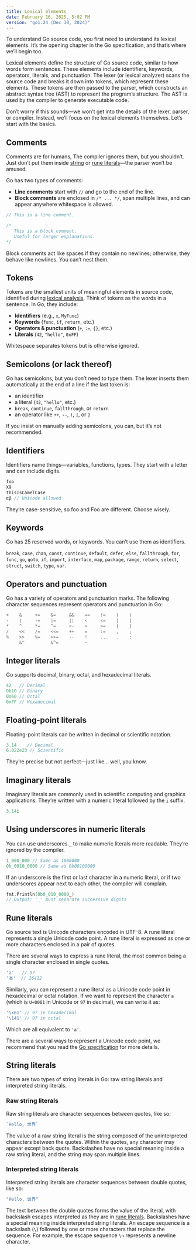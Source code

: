 ```yaml
---
title: Lexical elements
date: February 16, 2025, 5:02 PM
version: "go1.24 (Dec 30, 2024)"
---
```


To understand Go source code, you first need to understand its lexical elements. It’s the opening chapter in the Go specification, and that’s where we’ll begin too.

Lexical elements define the structure of Go source code, similar to how words form sentences. These elements include identifiers, keywords, operators, literals, and punctuation. The lexer (or lexical analyzer) scans the source code and breaks it down into tokens, which represent these elements. These tokens are then passed to the parser, which constructs an abstract syntax tree (AST) to represent the program’s structure. The AST is used by the compiler to generate executable code.

Don’t worry if this sounds—we won’t get into the details of the lexer, parser, or compiler. Instead, we’ll focus on the lexical elements themselves. Let’s start with the basics.

## Comments

Comments are for humans, The compiler ignores them, but you shouldn’t. Just don’t put them inside [string](#string-literals) or [rune literals](#rune-literals)—the parser won’t be amused.

Go has two types of comments:  

- **Line comments** start with `//` and go to the end of the line.  
- **Block comments** are enclosed in `/* ... */`, span multiple lines, and can appear anywhere whitespace is allowed.  

```go
// This is a line comment.

/*
   This is a block comment.
   Useful for larger explanations.
*/
```

Block comments act like spaces if they contain no newlines; otherwise, they behave like newlines. You can’t nest them.

## Tokens

Tokens are the smallest units of meaningful elements in source code, identified during [lexical analysis](https://en.wikipedia.org/wiki/Lexical_analysis). Think of tokens as the words in a sentence. In Go, they include:

- **Identifiers** (e.g., `x`, `MyFunc`)
- **Keywords** (`func`, `if`, `return`, etc.)
- **Operators & punctuation** (`+`, `:=`, `{}`, etc.)
- **Literals** (`42`, `"hello"`, `0xFF`)

Whitespace separates tokens but is otherwise ignored.

## Semicolons (or lack thereof)

Go has semicolons, but you don’t need to type them. The lexer inserts them automatically at the end of a line if the last token is:

- an identifier  
- a literal (`42`, `"hello"`, etc.)  
- `break`, `continue`, `fallthrough`, or `return`  
- an operator like `++`, `--`, `)`, `]`, or `}`  

If you insist on manually adding semicolons, you can, but it’s not recommended.

## Identifiers

Identifiers name things—variables, functions, types. They start with a letter and can include digits.

```go
foo
X9
thisIsCamelCase
αβ // Unicode allowed
```

They’re case-sensitive, so foo and Foo are different. Choose wisely.

## Keywords

Go has 25 reserved words, or keywords. You can’t use them as identifiers.  

`break`, `case`, `chan`, `const`, `continue`, `default`, `defer`, `else`, `fallthrough`, `for`, `func`, `go`, `goto`, `if`, `import`, `interface`, `map`, `package`, `range`, `return`, `select`, `struct`, `switch`, `type`, `var`.

## Operators and punctuation

Go has a variety of operators and punctuation marks. The following character sequences represent operators and punctuation in Go:

```go
+    &     +=    &=     &&    ==    !=    (    )
-    |     -=    |=     ||    <     <=    [    ]
*    ^     *=    ^=     <-    >     >=    {    }
/    <<    /=    <<=    ++    =     :=    ,    ;
%    >>    %=    >>=    --    !     ...   .    :
     &^          &^=          ~
```

## Integer literals

Go supports decimal, binary, octal, and hexadecimal literals.  

```go
42   // Decimal
0b10 // Binary
0o60 // Octal
0xFF // Hexadecimal
```

## Floating-point literals

Floating-point literals can be written in decimal or scientific notation.  

```go
3.14    // Decimal
6.022e23 // Scientific
```

They’re precise but not perfect—just like... well, you know.

## Imaginary literals

Imaginary literals are commonly used in scientific computing and graphics applications. They’re written with a numeric literal followed by the `i` suffix.

```go
3.14i
```

## Using underscores in numeric literals

You can use underscores `_` to make numeric literals more readable. They’re ignored by the compiler.

```go
1_000_000 // Same as 1000000
0b_0010_0000 // Same as 0b00100000
```

If an underscore is the first or last character in a numeric literal, or if two underscores appear next to each other, the compiler will complain.

```go
fmt.Println(0b0_010_0000_)
// Output: '_' must separate successive digits
```

## Rune literals

Go source text is Unicode characters encoded in UTF-8. A rune literal represents a single Unicode code point. A rune literal is expressed as one or more characters enclosed in a pair of quotes.

There are several ways to express a rune literal, the most common being a single character enclosed in single quotes.

```go
'a'   // 97
'本'  // 26412
```

Similarly, you can represent a rune literal as a Unicode code point in hexadecimal or octal notation. If we want to represent the character `a` (which is `U+0061` in Unicode or `97` in decimal), we can write it as:

```go
'\x61' // 97 in hexadecimal
'\141' // 97 in octal
```

Which are all equivalent to `'a'`.

There are a several ways to represent a Unicode code point, we recommend that you read the [Go specification](https://golang.org/ref/spec#Rune_literals) for more details.

## String literals

There are two types of string literals in Go: raw string literals and interpreted string literals.

### Raw string literals

Raw string literals are character sequences between quotes, like so:

```go
`Hello, 世界`
```

The value of a raw string literal is the string composed of the uninterpreted characters between the quotes. Within the quotes, any character may appear except back quote. Backslashes have no special meaning inside a raw string literal, and the string may span multiple lines.

### Interpreted string literals

Interpreted string literals are character sequences between double quotes, like so:

```go
"Hello, 世界"
```

The text between the double quotes forms the value of the literal, with backslash escapes interpreted as they are in [rune literals](#rune-literals). Backslashes have a special meaning inside interpreted string literals. An escape sequence is a backslash (`\`) followed by one or more characters that replace the sequence. For example, the escape sequence `\n` represents a newline character.
